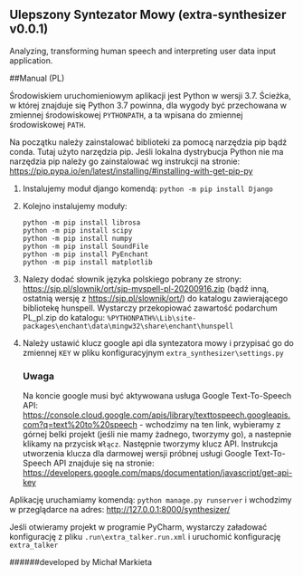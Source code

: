 ## Ulepszony Syntezator Mowy (extra-synthesizer v0.0.1)

Analyzing, transforming human speech and interpreting user data input application.

##Manual (PL)

Środowiskiem uruchomieniowym aplikacji jest Python w wersji 3.7. Ścieżka, w której znajduje się Python 3.7 powinna, dla wygody być przechowana w zmiennej środowiskowej `PYTHONPATH`, a ta wpisana do zmiennej środowiskowej `PATH`.
 
Na początku należy zainstalować biblioteki za pomocą narzędzia pip bądź conda. Tutaj użyto narzędzia pip.
Jeśli lokalna dystrybucja Python nie ma narzędzia pip należy go zainstalować wg instrukcji na stronie: https://pip.pypa.io/en/latest/installing/#installing-with-get-pip-py

1. Instalujemy moduł django komendą: `python -m pip install Django`

2. Kolejno instalujemy moduły:
    ```commandline
   python -m pip install librosa
   python -m pip install scipy
   python -m pip install numpy
   python -m pip install SoundFile
   python -m pip install PyEnchant
   python -m pip install matplotlib   
    ```
3. Nalezy dodać słownik języka polskiego pobrany ze strony: https://sjp.pl/slownik/ort/sjp-myspell-pl-20200916.zip (bądź inną, ostatnią wersję z https://sjp.pl/slownik/ort/) do katalogu zawierającego bibliotekę hunspell.
Wystarczy przekopiować zawartość podarchum PL_pl.zip do katalogu: `%PYTHONPATH%\Lib\site-packages\enchant\data\mingw32\share\enchant\hunspell`

4. Należy ustawić klucz google api dla syntezatora mowy i przypisać go do zmiennej `KEY` w pliku konfiguracyjnym `extra_synthesizer\settings.py`
    ### Uwaga
    Na koncie google musi być aktywowana usługa Google Text-To-Speech API: https://console.cloud.google.com/apis/library/texttospeech.googleapis.com?q=text%20to%20speech - wchodzimy na ten link, wybieramy z górnej belki projekt (jeśli nie mamy żadnego, tworzymy go), a nastepnie klikamy na przycisk `Włącz`.
    Następnie tworzymy klucz API. Instrukcja utworzenia klucza dla darmowej wersji próbnej usługi Google Text-To-Speech API znajduje się na stronie: https://developers.google.com/maps/documentation/javascript/get-api-key


Aplikację uruchamiamy komendą: `python manage.py runserver` i wchodzimy w przeglądarce na adres: http://127.0.0.1:8000/synthesizer/

Jeśli otwieramy projekt w programie PyCharm, wystarczy załadować konfigurację z pliku `.run\extra_talker.run.xml` i uruchomić konfigurację `extra_talker`


######developed by Michał Markieta

